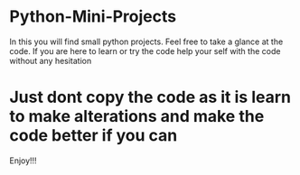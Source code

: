 # Python-Mini-Projects
In this you will find small python projects.
Feel free to take a glance at the code.
If you are here to learn or try the code help your self with the code without any hesitation
# Just dont copy the code as it is learn to make alterations and make the code better if you can
Enjoy!!!
